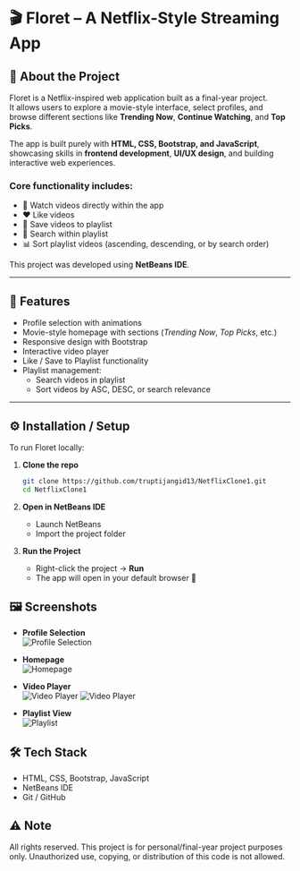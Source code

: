 # 🎬 Floret – A Netflix-Style Streaming App  

## 📖 About the Project  
Floret is a Netflix-inspired web application built as a final-year project.  
It allows users to explore a movie-style interface, select profiles, and browse different sections like **Trending Now**, **Continue Watching**, and **Top Picks**.  

The app is built purely with **HTML, CSS, Bootstrap, and JavaScript**, showcasing skills in **frontend development**, **UI/UX design**, and building interactive web experiences.  

### Core functionality includes:  
- 🎥 Watch videos directly within the app  
- ❤️ Like videos  
- 📂 Save videos to playlist  
- 🔎 Search within playlist  
- 📊 Sort playlist videos (ascending, descending, or by search order)  

This project was developed using **NetBeans IDE**.  

---

## 📌 Features  
- Profile selection with animations  
- Movie-style homepage with sections (*Trending Now*, *Top Picks*, etc.)  
- Responsive design with Bootstrap  
- Interactive video player  
- Like / Save to Playlist functionality  
- Playlist management:  
  - Search videos in playlist  
  - Sort videos by ASC, DESC, or search relevance  

---
## ⚙️ Installation / Setup  
To run Floret locally:  

1. **Clone the repo**  
   ```bash
   git clone https://github.com/truptijangid13/NetflixClone1.git 
   cd NetflixClone1

2. **Open in NetBeans IDE**  
   - Launch NetBeans  
   - Import the project folder  

3. **Run the Project**  
   - Right-click the project → **Run**  
   - The app will open in your default browser 🚀

## 🖼️ Screenshots  

- **Profile Selection**  
  ![Profile Selection](assets/selectProfile.png)  

- **Homepage**  
  ![Homepage](assets/homepage.png)  

- **Video Player**  
  ![Video Player](assets/videoPlayer.png)
   ![Video Player](assets/videoPlayer2.png)

- **Playlist View**  
  ![Playlist](assets/playlist.png)  

## 🛠️ Tech Stack  
- HTML, CSS, Bootstrap, JavaScript  
- NetBeans IDE  
- Git / GitHub
  
## ⚠️ Note  
All rights reserved. This project is for personal/final-year project purposes only. Unauthorized use, copying, or distribution of this code is not allowed.

